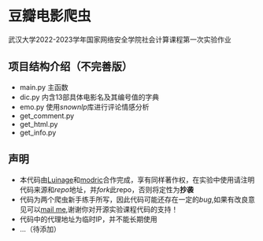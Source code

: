 # 豆瓣电影爬虫
武汉大学2022-2023学年国家网络安全学院社会计算课程第一次实验作业
## 项目结构介绍（不完善版）
- main.py
  主函数
- dic.py
  内含13部具体电影名及其编号值的字典
- emo.py
  使用$snownlp$库进行评论情感分析
- get_comment.py
- get_html.py
- get_info.py
## 声明
- 本代码由[Luinage](https://1normalguy.github.io/)和[modric](https://github.com/m0dric)合作完成，享有同样著作权，在实验中使用请注明代码来源和$repo$地址，并$fork$此repo，否则将定性为**抄袭**
- 代码为两个爬虫新手练手所写，因此代码可能还存在一定的*bug*,如果有改良意见可以[mail me](Luinage@outllook.com),谢谢你对开源实验课程代码的支持！
- 代码中的代理地址为临时IP，并不能长期使用
- ...（待添加）
